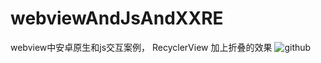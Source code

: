 # webviewAndJsAndXXRE
webview中安卓原生和js交互案例， RecyclerView 加上折叠的效果
![github](/res/drawable-hdpi/ic_launcher.png)

